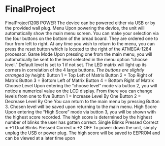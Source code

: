 # FinalProject
FinalProject120B
POWER
The device can be powered either via USB or by the provided wall plug.
Menu
Upon powering the device, the unit will automatically show the main menu screen.
You can make your selection via the four buttons on the bottom of the bread board. They are ordered one to four from left to right.
At any time you wish to return to the menu, you can press the reset button which is located to the right of the ATMEGA-1284 processor.
Game Mode
Upon pressing one from the main menu, you will automatically be sent to the level selected in the menu option “choose level.” Default level is set to 1 if not set.
The LED matrix will light up its corners in correlation of the 4 large buttons.
*The buttons are slightly arranged by height:*
Button 1 = Top Left of Matrix
Button 2 = Top Right of Matrix
Button 3 = Bottom Left of Matrix
Button 4 = Bottom Right of Matrix
Choose Level
Upon entering the “choose level” mode via button 2, you will notice a numerical value on the LCD display.
From there you can change levels from one to five
Button 1 = Increase Level By One
Button 2 = Decrease Level By One
You can return to the main menu by pressing Button 3.
Chosen level will be saved upon returning to the main menu.
High Score
Upon entering the “High Score” mode via button 3, you will be shown with the highest score recorded.
The high score is determined by the highest number of blinks the user has gotten correct.
Single Blinks Pressed Correct = +1
Dual Blinks Pressed Correct = +2
OFF
To power down the unit, simply unplug the USB or power plug.
The high score will be saved to EEPROM and can be viewed at a later time upon 
